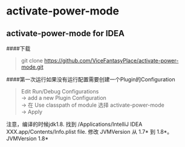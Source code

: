 activate-power-mode
====

activate-power-mode for IDEA
-------

####下载
>git clone https://github.com/ViceFantasyPlace/activate-power-mode.git

####第一次运行如果没有运行配置需要创建一个Plugin的Configuration
>Edit Run/Debug Configurations <br>
>-> add a new Plugin Configuration <br>
>-> 在 Use classpath of module 选择 activate-power-mode <br>
>-> Apply <br>

注意，编译的时候jdk1.8.
找到 /Applications/IntelliJ IDEA XXX.app/Contents/Info.plist file. 修改 JVMVersion 从 1.7* 到 1.8*。
  <key>JVMVersion</key>
  <string>1.8*</string>

